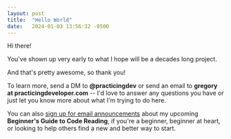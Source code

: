 ```yaml
---
layout: post
title:  "Hello World"
date:   2024-01-03 13:56:32 -0500
---
```


Hi there!

You've shown up very early to what I hope will be a decades long project.

And that's pretty awesome, so thank you!

To learn more, send a DM to **@practicingdev** or send an email to **gregory at practicingdeveloper.com** -- I'd love to answer any questions you have or just let you know more about what I'm trying to do here.

You can also [sign up for email announcements](https://skillstopractice.podia.com/) about my upcoming **Beginner's Guide to Code Reading**, if you're a beginner, beginner at heart, or looking to help others find a new and better way to start.

